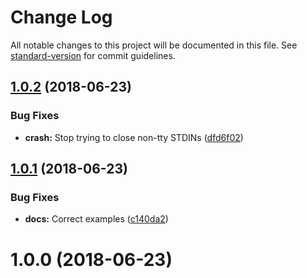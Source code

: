 # Change Log

All notable changes to this project will be documented in this file. See [standard-version](https://github.com/conventional-changelog/standard-version) for commit guidelines.

<a name="1.0.2"></a>
## [1.0.2](https://github.com/iarna/jtoml/compare/v1.0.1...v1.0.2) (2018-06-23)


### Bug Fixes

* **crash:** Stop trying to close non-tty STDINs ([dfd6f02](https://github.com/iarna/jtoml/commit/dfd6f02))



<a name="1.0.1"></a>
## [1.0.1](https://github.com/iarna/jtoml/compare/v1.0.0...v1.0.1) (2018-06-23)


### Bug Fixes

* **docs:** Correct examples ([c140da2](https://github.com/iarna/jtoml/commit/c140da2))



<a name="1.0.0"></a>
# 1.0.0 (2018-06-23)

